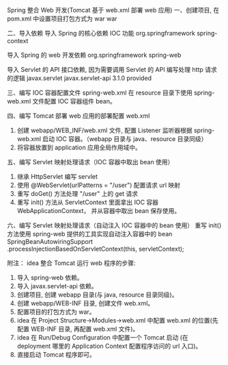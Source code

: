 Spring 整合 Web 开发(Tomcat 基于 web.xml 部署 web 应用)
一、创建项目, 在 pom.xml 中设置项目打包方式为 war
   <packaging>war</packaging>

二、导入依赖
导入 Spring 的核心依赖 IOC 功能
<dependency>
    <groupId>org.springframework</groupId>
    <artifactId>spring-context</artifactId>
</dependency>

导入 Spring 的 web 开发依赖
<dependency>
    <groupId>org.springframework</groupId>
    <artifactId>spring-web</artifactId>
</dependency>

导入 Servlet 的 API 接口依赖, 因为需要调用 Servlet 的 API 编写处理 http 请求的逻辑
<dependency>
    <groupId>javax.servlet</groupId>
    <artifactId>javax.servlet-api</artifactId>
    <version>3.1.0</version>
    <scope>provided</scope>
</dependency>

三、编写 IOC 容器配置文件 spring-web.xml
在 resource 目录下使用 spring-web.xml 文件配置 IOC 容器组件 bean。

四、编写 Tomcat 部署 web 应用的部署配置 web.xml
 1. 创建 webapp/WEB_INF/web.xml 文件, 配置 Listener 监听器根据 
    spring-web.xml 启动 IOC 容器。（webapp 目录与 java、resource 目录同级）
 2. 将容器放置到 application 应用全局作用域中。

五、编写 Servlet 映射处理请求（IOC 容器中取出 bean 使用）
 1. 继承 HttpServlet 编写 servlet
 2. 使用 @WebServlet(urlPatterns = "/user") 配置请求 url 映射
 3. 重写 doGet() 方法处理 "/user" 上的 get 请求
 4. 重写 init() 方法从 ServletContext 里面拿出 IOC 容器 WebApplicationContext，
    并从容器中取出 bean 保存使用。

六、编写 Servlet 映射处理请求（自动注入 IOC 容器中的 bean 使用）
重写 init() 方法使用 spring-web 提供的工具实现自动注入容器中的 bean
  SpringBeanAutowiringSupport
    .processInjectionBasedOnServletContext(this, servletContext);

附注：
idea 整合 Tomcat 运行 web 程序的步骤:
1. 导入 spring-web 依赖。
2. 导入 javax.servlet-api 依赖。
3. 创建项目, 创建 webapp 目录(与 java, resource 目录同级)。
4. 创建 webapp/WEB-INF 目录, 创建文件 web.xml。
5. 配置项目的打包方式为 war。
6. idea 在 Project Structure->Modules->web.xml 中配置 web.xml 的位置(先配置 WEB-INF 目录, 再配置 web.xml 文件)。
7. idea 在 Run/Debug Configuration 中配置一个 Tomcat 启动 (在 deployment 哪里的 Application Context 配置程序访问的 url 入口)。
8. 直接启动 Tomcat 程序即可。